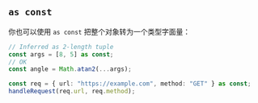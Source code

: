 ## `as const` 

你也可以使用 `as const` 把整个对象转为一个类型字面量：

```typescript
// Inferred as 2-length tuple
const args = [8, 5] as const;
// OK
const angle = Math.atan2(...args);

const req = { url: "https://example.com", method: "GET" } as const;
handleRequest(req.url, req.method);
```
